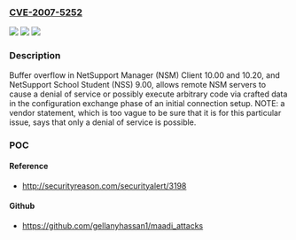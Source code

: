 ### [CVE-2007-5252](https://cve.mitre.org/cgi-bin/cvename.cgi?name=CVE-2007-5252)
![](https://img.shields.io/static/v1?label=Product&message=n%2Fa&color=blue)
![](https://img.shields.io/static/v1?label=Version&message=n%2Fa&color=blue)
![](https://img.shields.io/static/v1?label=Vulnerability&message=n%2Fa&color=brighgreen)

### Description

Buffer overflow in NetSupport Manager (NSM) Client 10.00 and 10.20, and NetSupport School Student (NSS) 9.00, allows remote NSM servers to cause a denial of service or possibly execute arbitrary code via crafted data in the configuration exchange phase of an initial connection setup.  NOTE: a vendor statement, which is too vague to be sure that it is for this particular issue, says that only a denial of service is possible.

### POC

#### Reference
- http://securityreason.com/securityalert/3198

#### Github
- https://github.com/gellanyhassan1/maadi_attacks

